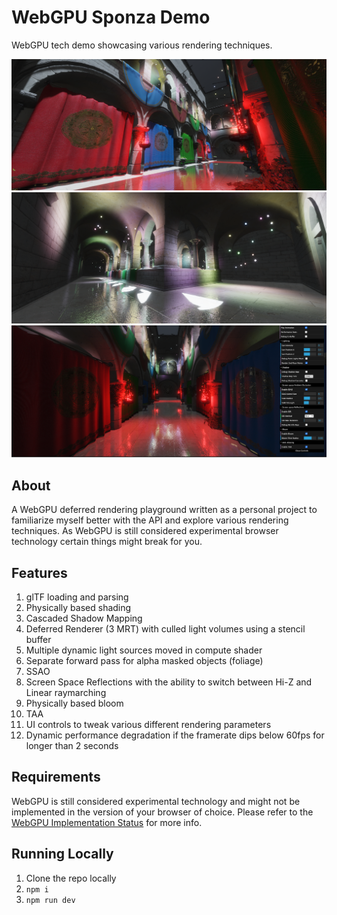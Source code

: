 # WebGPU Sponza Demo

WebGPU tech demo showcasing various rendering techniques.

![Screenshot 1 from the demo](previews/screenshot-0.png)
![Screenshot 2 from the demo](previews/screenshot-1.png)
![Screenshot 3 from the demo](previews/screenshot-2.png)

## About

A WebGPU deferred rendering playground written as a personal project to familiarize myself better with the API and explore various rendering techniques. As WebGPU is still considered experimental browser technology certain things might break for you.

## Features

1. glTF loading and parsing
2. Physically based shading
3. Cascaded Shadow Mapping
4. Deferred Renderer (3 MRT) with culled light volumes using a stencil buffer
5. Multiple dynamic light sources moved in compute shader
6. Separate forward pass for alpha masked objects (foliage)
7. SSAO
8. Screen Space Reflections with the ability to switch between Hi-Z and Linear raymarching
9. Physically based bloom
10. TAA
11. UI controls to tweak various different rendering parameters
12. Dynamic performance degradation if the framerate dips below 60fps for longer than 2 seconds

## Requirements

WebGPU is still considered experimental technology and might not be implemented in the version of your browser of choice. Please refer to the [WebGPU Implementation Status](https://github.com/gpuweb/gpuweb/wiki/Implementation-Status) for more info.

## Running Locally

1. Clone the repo locally
2. `npm i`
3. `npm run dev`
